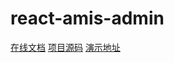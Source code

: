 # react-amis-admin

[在线文档](https://docs.amis.iceq.cc/#/%E4%BB%8B%E7%BB%8D)
[项目源码](https://github.com/iceqing/react-amis-admin)
[演示地址](https://amis.iceq.cc/)